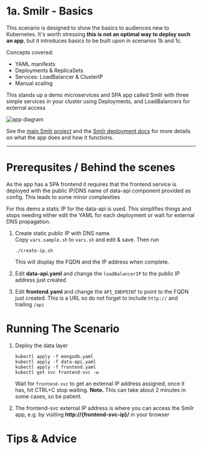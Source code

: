 # 1a. Smilr - Basics

This scenario is designed to show the basics to audiences new to Kubernetes. It's worth stressing **this is not an optimal way to deploy such an app**, but it introduces basics to be built upon in scenarios 1b and 1c.

Concepts covered:
- YAML manifests
- Deployments & ReplicaSets
- Services: LoadBalancer & ClusterIP
- Manual scaling

This stands up a demo microservices and SPA app called Smilr with three simple services in your cluster using Deployments, and LoadBalancers for external access

![app diagram](https://smilr.benco.io/etc/kube-scenario-a.png)

See the [main Smilr project](https://smilr.benco.io) and the [Smilr deployment docs](https://smilr.benco.io/kubernetes/#option-2---direct-deployment) for more details on what the app does and how it functions.

---

# Prerequsites / Behind the scenes
As the app has a SPA frontend it requires that the frontend service is deployed with the public IP/DNS name of data-api component provided as config. This leads to some minor complexities

For this demo a static IP for the data-api is used. This simplifies things and stops needing either edit the YAML for each deployment or wait for external DNS propagation. 

1. Create static public IP with DNS name.  
Copy `vars.sample.sh` to `vars.sh` and edit & save. Then run

    ```
    ./create-ip.sh
    ```
    This will display the FQDN and the IP address when complete. 

2. Edit **data-api.yaml** and change the `loadBalancerIP` to the public IP address just created

3. Edit **frontend.yaml** and change the `API_ENDPOINT` to point to the FQDN just created. This is a URL so do not forget to include `http://` and trailing `/api`

# Running The Scenario
1. Deploy the data layer
    ```
    kubectl apply -f mongodb.yaml
    kubectl apply -f data-api.yaml
    kubectl apply -f frontend.yaml
    kubectl get svc frontend-svc -w
    ```
    Wait for `frontend-svc` to get an external IP address assigned, once it has, hit CTRL+C stop waiting. **Note.** This can take about 2 minutes in some cases, so be patient.  

2. The frontend-svc external IP address is where you can access the Smilr app, e.g. by visiting **http://{frontend-svc-ip}/** in your browser

# Tips & Advice
